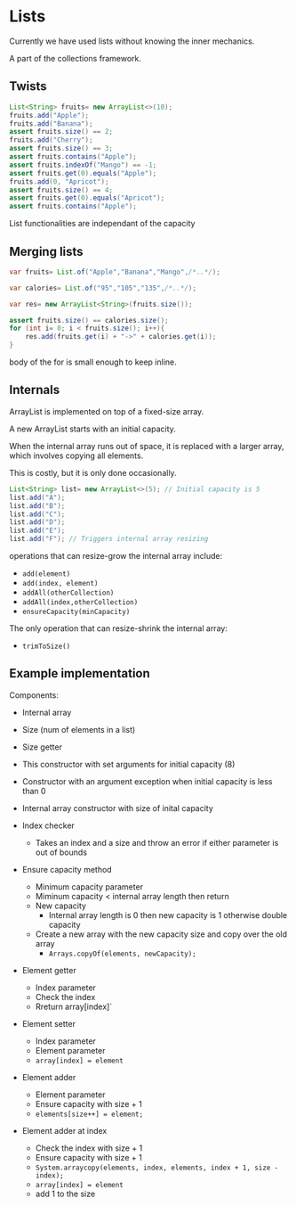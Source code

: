 # Lists

Currently we have used lists without knowing the inner mechanics.

A part of the collections framework.

## Twists

```twists.java
List<String> fruits= new ArrayList<>(10);
fruits.add("Apple");
fruits.add("Banana");
assert fruits.size() == 2;
fruits.add("Cherry");
assert fruits.size() == 3;
assert fruits.contains("Apple");
assert fruits.indexOf("Mango") == -1;
assert fruits.get(0).equals("Apple");
fruits.add(0, "Apricot");
assert fruits.size() == 4;
assert fruits.get(0).equals("Apricot");
assert fruits.contains("Apple");
```

List functionalities are independant of the capacity

## Merging lists

```merge.java
var fruits= List.of("Apple","Banana","Mango",/*..*/);

var calories= List.of("95","105","135",/*..*/);

var res= new ArrayList<String>(fruits.size());

assert fruits.size() == calories.size();
for (int i= 0; i < fruits.size(); i++){
    res.add(fruits.get(i) + "->" + calories.get(i));
}
```

body of the for is small enough to keep inline.

## Internals

ArrayList is implemented on top of a fixed-size array.

A new ArrayList starts with an initial capacity. 

When the internal array runs out of space, 
it is replaced with a larger array,
which involves copying all elements.

This is costly, but it is only done occasionally.

```resize.java
List<String> list= new ArrayList<>(5); // Initial capacity is 5
list.add("A");
list.add("B");
list.add("C");
list.add("D");
list.add("E");
list.add("F"); // Triggers internal array resizing
```

operations that can resize-grow the internal array include:

- `add(element)`
- `add(index, element)`
- `addAll(otherCollection)`
- `addAll(index,otherCollection)`
- `ensureCapacity(minCapacity)`

The only operation that can resize-shrink the internal array:
- `trimToSize()`

## Example implementation

Components:

- Internal array
- Size (num of elements in a list)
- Size getter

- This constructor with set arguments for initial capacity (8)
- Constructor with an argument exception when initial capacity is less than 0
- Internal array constructor with size of inital capacity

- Index checker
    - Takes an index and a size and throw an error if either parameter is out of bounds

- Ensure capacity method
    - Minimum capacity parameter
    - Miminum capacity < internal array length then return
    - New capacity
        - Internal array length is 0 then new capacity is 1 otherwise double capacity
    - Create a new array with the new capacity size and copy over the old array
        - `Arrays.copyOf(elements, newCapacity);`

- Element getter 
    - Index parameter
    - Check the index
    - Rreturn array[index]`

- Element setter
    - Index parameter
    - Element parameter
    - `array[index] = element`

- Element adder
    - Element parameter
    - Ensure capacity with size + 1
    - `elements[size++] = element;`

- Element adder at index
    - Check the index with size + 1
    - Ensure capacity with size + 1
    - `System.arraycopy(elements, index, elements, index + 1, size - index);`
    - `array[index] = element`
    - add 1 to the size
